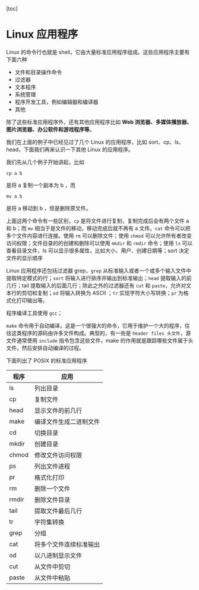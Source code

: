 [toc]



# Linux 应用程序

Linux 的命令行也就是 shell，它由大量标准应用程序组成。这些应用程序主要有下面六种

- 文件和目录操作命令
- 过滤器
- 文本程序
- 系统管理
- 程序开发工具，例如编辑器和编译器
- 其他

除了这些标准应用程序外，还有其他应用程序比如 **Web 浏览器、多媒体播放器、图片浏览器、办公软件和游戏程序等**。

我们在上面的例子中已经见过了几个 Linux 的应用程序，比如 sort、cp、ls、head，下面我们再来认识一下其他 Linux 的应用程序。

我们先从几个例子开始讲起，比如

```shell
cp a b
```

是将 a 复制一个副本为 b ，而

```shell
mv a b
```

是将 a 移动到 b ，但是删除原文件。

上面这两个命令有一些区别，`cp` 是将文件进行复制，复制完成后会有两个文件 a 和 b；而 `mv` 相当于是文件的移动，移动完成后就不再有 a 文件。`cat` 命令可以把多个文件内容进行连接。使用 `rm` 可以删除文件；使用 `chmod` 可以允许所有者改变访问权限；文件目录的的创建和删除可以使用 `mkdir` 和 `rmdir` 命令；使用 `ls` 可以查看目录文件，ls 可以显示很多属性，比如大小、用户、创建日期等；sort 决定文件的显示顺序

Linux 应用程序还包括过滤器 grep，`grep` 从标准输入或者一个或多个输入文件中提取特定模式的行；`sort` 将输入进行排序并输出到标准输出；`head` 提取输入的前几行；tail 提取输入的后面几行；除此之外的过滤器还有 `cut` 和 `paste`，允许对文本行的剪切和复制；`od` 将输入转换为 ASCII ；`tr` 实现字符大小写转换；`pr` 为格式化打印输出等。

程序编译工具使用 `gcc`；

`make` 命令用于自动编译，这是一个很强大的命令，它用于维护一个大的程序，往往这类程序的源码由许多文件构成。典型的，有一些是 `header files 头文件`，源文件通常使用 `include` 指令包含这些文件，make 的作用就是跟踪哪些文件属于头文件，然后安排自动编译的过程。

下面列出了 POSIX 的标准应用程序

| 程序  | 应用                   |
| ----- | ---------------------- |
| ls    | 列出目录               |
| cp    | 复制文件               |
| head  | 显示文件的前几行       |
| make  | 编译文件生成二进制文件 |
| cd    | 切换目录               |
| mkdir | 创建目录               |
| chmod | 修改文件访问权限       |
| ps    | 列出文件进程           |
| pr    | 格式化打印             |
| rm    | 删除一个文件           |
| rmdir | 删除文件目录           |
| tail  | 提取文件最后几行       |
| tr    | 字符集转换             |
| grep  | 分组                   |
| cat   | 将多个文件连续标准输出 |
| od    | 以八进制显示文件       |
| cut   | 从文件中剪切           |
| paste | 从文件中粘贴           |